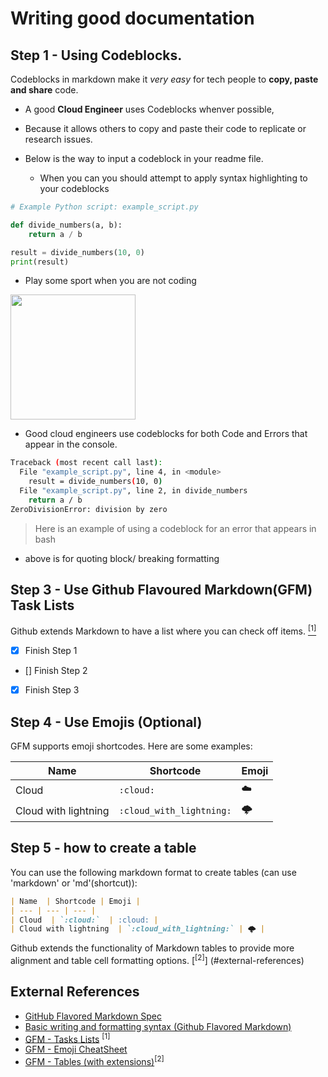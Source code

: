 # Writing good documentation

## Step 1 - Using Codeblocks.

Codeblocks in markdown make it *very easy* for tech people to **copy, paste and share** code.

- A good __Cloud Engineer__ uses Codeblocks whenver possible,
- Because it allows others to copy and paste their code to replicate or research issues.
- Below is the way to input a codeblock in your readme file.

  - When you can you should attempt to apply syntax highlighting to your codeblocks
```python (works for yaml, terraform)
# Example Python script: example_script.py

def divide_numbers(a, b):
    return a / b

result = divide_numbers(10, 0)
print(result)
```
- Play some sport when you are not coding

<img width="200px" src="https://github.com/user-attachments/assets/28829420-d34f-4558-b72f-8e3fecde66d3" />

- Good cloud engineers use codeblocks for both Code and Errors that appear in the console.
```bash
Traceback (most recent call last):
  File "example_script.py", line 4, in <module>
    result = divide_numbers(10, 0)
  File "example_script.py", line 2, in divide_numbers
    return a / b
ZeroDivisionError: division by zero
```
> Here is an example of using a codeblock for an error that appears in bash

- above is for quoting block/ breaking formatting

## Step 3 - Use Github Flavoured Markdown(GFM) Task Lists

Github extends Markdown to have a list where you can check off items. [<sup>[1]</sup>](#external-references)

- [x] Finish Step 1
- [] Finish Step 2
- [x] Finish Step 3

## Step 4 - Use Emojis (Optional)

GFM supports  emoji shortcodes.
Here are some examples:

| Name  | Shortcode | Emoji |
| --- | --- | --- |
| Cloud  | `:cloud:`  | :cloud: |
| Cloud with lightning  | `:cloud_with_lightning:` | 🌩️ |

## Step 5 - how to create a table 

You can use the following markdown format to create tables (can use 'markdown' or 'md'(shortcut)):

```md
| Name  | Shortcode | Emoji |
| --- | --- | --- |
| Cloud  | `:cloud:`  | :cloud: |
| Cloud with lightning  | `:cloud_with_lightning:` | 🌩️ |
```
Github extends the functionality of Markdown tables to provide more alignment and table cell formatting options.
[<sup>[2]</sup>] (#external-references)

## External References
- [GitHub Flavored Markdown Spec](https://github.github.com/en/get-started/gfm)
- [Basic writing and formatting syntax (Github Flavored Markdown)](https://docs.github.com/en/get-started/writing-on-github/getting-started-with-writing-and-formatting-on-github/basic-writing-and-formatting-syntax)
- [GFM - Tasks Lists](https://docs.github.com/en/get-started/writing-on-github/getting-started-with-writing-and-formatting-on-github/basic-writing-and-formatting-syntax#task-lists) <sup>[1]</sup>
- [GFM - Emoji CheatSheet](https://github.com/ikatyang/emoji-cheat-sheet)
- [GFM - Tables (with extensions)](https://docs.github.com/en/get-started/writing-on-github/working-with-advanced-formatting/organizing-information-with-tables)<sup>[2]</sup>
